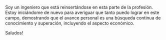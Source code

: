 Soy un ingeniero que está reinsertándose en esta parte de la profesión. Estoy iniciándome de nuevo para 
averiguar que tanto puedo lograr en este campo, demostrando que el avance personal es una búsqueda continua de conocimiento y superación, incluyendo el aspecto económico.

Saludos!

